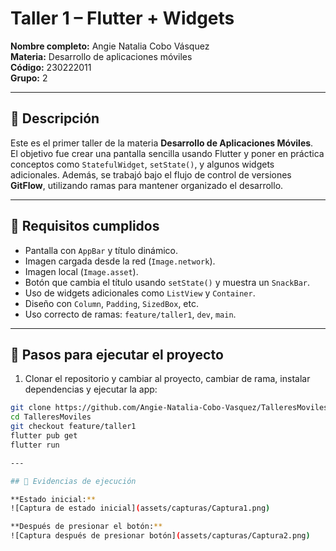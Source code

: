 # Taller 1 – Flutter + Widgets

**Nombre completo:** Angie Natalia Cobo Vásquez  
**Materia:** Desarrollo de aplicaciones móviles  
**Código:** 230222011  
**Grupo:** 2

---

## 📝 Descripción

Este es el primer taller de la materia **Desarrollo de Aplicaciones Móviles**.  
El objetivo fue crear una pantalla sencilla usando Flutter y poner en práctica conceptos como `StatefulWidget`, `setState()`, y algunos widgets adicionales. Además, se trabajó bajo el flujo de control de versiones **GitFlow**, utilizando ramas para mantener organizado el desarrollo.

---

## 🧪 Requisitos cumplidos

- Pantalla con `AppBar` y título dinámico.  
- Imagen cargada desde la red (`Image.network`).  
- Imagen local (`Image.asset`).  
- Botón que cambia el título usando `setState()` y muestra un `SnackBar`.  
- Uso de widgets adicionales como `ListView` y `Container`.  
- Diseño con `Column`, `Padding`, `SizedBox`, etc.  
- Uso correcto de ramas: `feature/taller1`, `dev`, `main`.

---

## 🚀 Pasos para ejecutar el proyecto

1. Clonar el repositorio y cambiar al proyecto, cambiar de rama, instalar dependencias y ejecutar la app:

```bash
git clone https://github.com/Angie-Natalia-Cobo-Vasquez/TalleresMoviles.git
cd TalleresMoviles
git checkout feature/taller1
flutter pub get
flutter run

---

## 📸 Evidencias de ejecución

**Estado inicial:**
![Captura de estado inicial](assets/capturas/Captura1.png)

**Después de presionar el botón:**
![Captura después de presionar botón](assets/capturas/Captura2.png)
